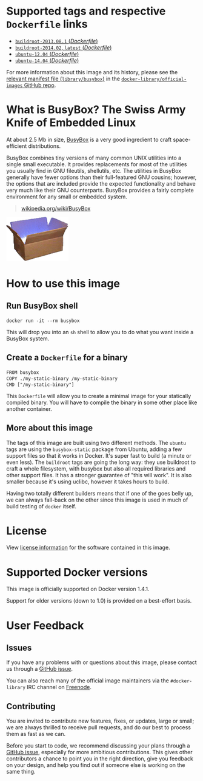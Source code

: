 # Supported tags and respective `Dockerfile` links

- [`buildroot-2013.08.1` (*Dockerfile*)](https://github.com/jpetazzo/docker-busybox/blob/220a689ce359914af3e08a698d1d74ec7aa0a444/Dockerfile)
- [`buildroot-2014.02`, `latest` (*Dockerfile*)](https://github.com/jpetazzo/docker-busybox/blob/91641afe424df5e838bac254d43e09f051ab8c3e/Dockerfile)
- [`ubuntu-12.04` (*Dockerfile*)](https://github.com/jpetazzo/docker-busybox/blob/4f6cb64c3b3255c58021dc75100da0088796a108/Dockerfile)
- [`ubuntu-14.04` (*Dockerfile*)](https://github.com/jpetazzo/docker-busybox/blob/ca435164f45c40d761fad9ef9b5a76a6ba0d5f1a/Dockerfile)

For more information about this image and its history, please see the [relevant
manifest file
(`library/busybox`)](https://github.com/docker-library/official-images/blob/master/library/busybox)
in the [`docker-library/official-images` GitHub
repo](https://github.com/docker-library/official-images).

# What is BusyBox? The Swiss Army Knife of Embedded Linux

At about 2.5 Mb in size, [BusyBox](http://www.busybox.net/) is a very good
ingredient to craft space-efficient distributions.

BusyBox combines tiny versions of many common UNIX utilities into a single small
executable. It provides replacements for most of the utilities you usually find
in GNU fileutils, shellutils, etc. The utilities in BusyBox generally have fewer
options than their full-featured GNU cousins; however, the options that are
included provide the expected functionality and behave very much like their GNU
counterparts. BusyBox provides a fairly complete environment for any small or
embedded system.

> [wikipedia.org/wiki/BusyBox](https://en.wikipedia.org/wiki/BusyBox)

![logo](https://raw.githubusercontent.com/docker-library/docs/master/busybox/logo.png)

# How to use this image

## Run BusyBox shell

    docker run -it --rm busybox

This will drop you into an `sh` shell to allow you to do what you want inside a
BusyBox system.

## Create a `Dockerfile` for a binary

    FROM busybox
    COPY ./my-static-binary /my-static-binary
    CMD ["/my-static-binary"]

This `Dockerfile` will allow you to create a minimal image for your statically
compiled binary.  You will have to compile the binary in some other place like
another container.

## More about this image

The tags of this image are built using two different methods. The `ubuntu` tags
are using the `busybox-static` package from Ubuntu, adding a few support files
so that it works in Docker. It's super fast to build (a minute or even less).
The `buildroot` tags are going the long way: they use buildroot to craft a whole
filesystem, with busybox but also all required libraries and other support
files. It has a stronger guarantee of "this will work". It is also smaller
because it's using uclibc, however it takes hours to build.

Having two totally different builders means that if one of the goes belly up, we
can always fall-back on the other since this image is used in much of build
testing of `docker` itself.

# License

View [license information](http://www.busybox.net/license.html)
for the software contained in this image.

# Supported Docker versions

This image is officially supported on Docker version 1.4.1.

Support for older versions (down to 1.0) is provided on a best-effort basis.

# User Feedback

## Issues

If you have any problems with or questions about this image, please contact us
 through a [GitHub issue](https://github.com/jpetazzo/docker-busybox/issues).

You can also reach many of the official image maintainers via the
`#docker-library` IRC channel on [Freenode](https://freenode.net).

## Contributing

You are invited to contribute new features, fixes, or updates, large or small;
we are always thrilled to receive pull requests, and do our best to process them
as fast as we can.

Before you start to code, we recommend discussing your plans
through a [GitHub issue](https://github.com/jpetazzo/docker-busybox/issues), especially for more ambitious
contributions. This gives other contributors a chance to point you in the right
direction, give you feedback on your design, and help you find out if someone
else is working on the same thing.

